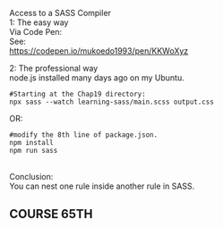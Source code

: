 Access to a SASS Compiler<br>
1: The easy way<br>
Via Code Pen:<br>
See:<br>
https://codepen.io/mukoedo1993/pen/KKWoXyz<br>



2: The professional way<br>
node.js installed many days ago on my Ubuntu.<br>
```
#Starting at the Chap19 directory:
npx sass --watch learning-sass/main.scss output.css
```
OR:
```
#modify the 8th line of package.json.
npm install
npm run sass
```
<br>
Conclusion:<br>
You can nest one rule inside another rule in SASS.

## COURSE 65TH ##


